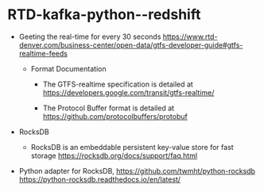# RTD-kafka-python--redshift


-  Geeting the real-time for every 30 seconds
   https://www.rtd-denver.com/business-center/open-data/gtfs-developer-guide#gtfs-realtime-feeds
   
   - Format Documentation
     - The GTFS-realtime specification is detailed at
       https://developers.google.com/transit/gtfs-realtime/
     
     - The Protocol Buffer format is detailed at
      https://github.com/protocolbuffers/protobuf
      
  - RocksDB
    - RocksDB is an embeddable persistent key-value store for fast storage
      https://rocksdb.org/docs/support/faq.html
      
   -  Python adapter for RocksDB,
      https://github.com/twmht/python-rocksdb
      https://python-rocksdb.readthedocs.io/en/latest/
      
      

